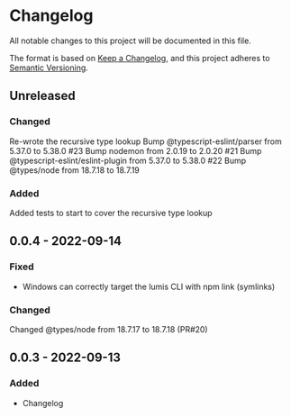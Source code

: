 # Changelog

All notable changes to this project will be documented in this file.

The format is based on [Keep a Changelog](https://keepachangelog.com/en/1.0.0/),
and this project adheres to [Semantic Versioning](https://semver.org/spec/v2.0.0.html).

## Unreleased

### Changed
Re-wrote the recursive type lookup
Bump @typescript-eslint/parser from 5.37.0 to 5.38.0 #23
Bump nodemon from 2.0.19 to 2.0.20 #21
Bump @typescript-eslint/eslint-plugin from 5.37.0 to 5.38.0 #22
Bump @types/node from 18.7.18 to 18.7.19

### Added
Added tests to start to cover the recursive type lookup

## 0.0.4 - 2022-09-14
### Fixed
- Windows can correctly target the lumis CLI with npm link (symlinks)

### Changed
Changed @types/node from 18.7.17 to 18.7.18 (PR#20)

## 0.0.3 - 2022-09-13

### Added
- Changelog
